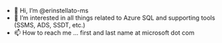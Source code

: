- 👋 Hi, I’m @erinstellato-ms
- 👀 I’m interested in all things related to Azure SQL and supporting tools (SSMS, ADS, SSDT, etc.)
- 📫 How to reach me ... first and last name at microsoft dot com

<!---
erinstellato-ms/erinstellato-ms is a ✨ special ✨ repository because its `README.md` (this file) appears on your GitHub profile.
You can click the Preview link to take a look at your changes.
--->
